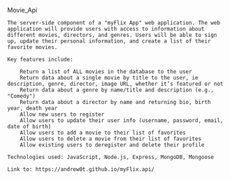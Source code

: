 Movie_Api

    The server-side component of a "myFlix App" web application. The web application will provide users with access to information about different movies, directors, and genres. Users will be able to sign up, update their personal information, and create a list of their favorite movies.

    Key features include:

        Return a list of ALL movies in the database to the user
        Return data about a single movie by title to the user, ie description, genre, director, image URL, whether it’s featured or not
        Return data about a genre by name/title and description (e.g., "Comedy")
        Return data about a director by name and returning bio, birth year, death year
        Allow new users to register
        Allow users to update their user info (username, password, email, date of birth)
        Allow users to add a movie to their list of favorites
        Allow users to delete a movie from their list of favorites
        Allow existing users to deregister and delete their profile

    Technologies used: JavaScript, Node.js, Express, MongoDB, Mongoose

    Link to: https://andrew0t.github.io/myFlix.api/
